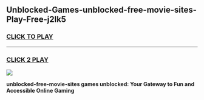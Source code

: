 
## Unblocked-Games-unblocked-free-movie-sites-Play-Free-j2lk5
<h3>
<a href="https://premium76.site?title=unblocked-free-movie-sites&ref=23A">CLICK TO PLAY</a></h3>
<hr>

<h3>
<a href="https://premium76.site?title=unblocked-free-movie-sites&ref=23A">CLICK 2 PLAY</a>
  
</h3>

<a href="https://premium76.site?title=unblocked-free-movie-sites&ref=23A"><img src="https://clearcache.store/games.png"></a>


**unblocked-free-movie-sites games unblocked: Your Gateway to Fun and Accessible Online Gaming**

